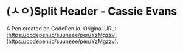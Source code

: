 # (ㅅㅇ)Split Header - Cassie Evans

A Pen created on CodePen.io. Original URL: [https://codepen.io/suuneee/pen/YzMgzzv](https://codepen.io/suuneee/pen/YzMgzzv).


